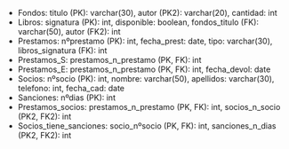 - Fondos: titulo (PK): varchar(30), autor (PK2): varchar(20), cantidad: int
- Libros: signatura (PK): int, disponible: boolean, fondos_titulo (FK): varchar(50), autor (FK2): int
- Prestamos: nºprestamo (PK): int, fecha_prest: date, tipo: varchar(30), libros_signatura (FK): int
- Prestamos_S: prestamos_n_prestamo (PK, FK): int
- Prestamos_E: prestamos_n_prestamo (PK, FK): int, fecha_devol: date
- Socios: nºsocio (PK): int, nombre: varchar(50), apellidos: varchar(30), telefono: int, fecha_cad: date
- Sanciones: nºdias (PK): int
- Prestamos_socios: prestamos_n_prestamo (PK, FK): int, socios_n_socio (PK2, FK2): int
- Socios_tiene_sanciones: socio_nºsocio (PK, FK): int, sanciones_n_dias (PK2, FK2): int